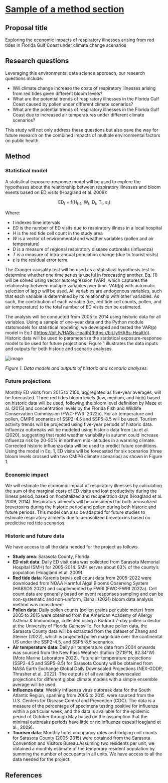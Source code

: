 # [Sample of a method section](https://aselshall.github.io/rm/m04/method-sample)

## Proposal title
Exploring the economic impacts of respiratory illnesses arising from red tides in Florida Gulf Coast under climate change scenarios

## Research questions
Leveraging this environmental data science approach, our research questions include:
- Will climate change increase the costs of respiratory illnesses arising from red tides given different bloom levels?
- What are the potential trends of respiratory illnesses in the Florida Gulf Coast caused by pollen under different climate scenarios?
- What are the potential trends of respiratory illnesses in the Florida Gulf Coast due to increased air temperatures under different climate scenarios?

This study will not only address these questions but also pave the way for future research on the combined impacts of multiple environmental factors on public health.


## Method

### Statistical model
A statistical exposure–response model will be used to explore the hypotheses about the relationship between respiratory illnesses and bloom events based on ED visits (Hoagland et al. 2009):

<p align="center">
ED<sub>t</sub> = f(H<sub>t-1</sub>, W<sub>t</sub>, D<sub>t</sub>, T<sub>t</sub>, ε<sub>t</sub>)
</p>

Where:
- *t* indexes time intervals
- *ED* is the number of ED visits due to respiratory illness in a local hospital
- *H* is the red tide cell count in the study area
- *W* is a vector of environmental and weather variables (pollen and air temperature)
- *D* is a measure of regional respiratory disease outbreaks (influenza)
- *T* is a measure of intra-annual population change (due to tourist visits)
- *ε* is the residual error term.

The Granger causality test will be used as a statistical hypothesis test to determine whether one time series is useful in forecasting another. Eq. (1) will be solved using vector autoregression (VAR), which captures the relationship between multiple variables over time. VAR(p) with automatic selection of lag *p* will be used. All variables are endogenous variables, such that each variable is determined by its relationship with other variables. As such, the contribution of each variable (i.e., red tide cell counts, pollen, and air temperature) to the total number of ED visits can be estimated.

The analysis will be conducted from 2005 to 2014 using historic data for all variables. Using a sample of one-year data and the Python module statsmodels for statistical modeling, we developed and tested the VAR(p) model in Eq.1 ([https://bit.ly/HABs-Health](https://bit.ly/HABs-Health)). Historic data will be used to parameterize the statistical exposure-response model to be used for future projections. Figure 1 illustrates the data inputs and outputs for both historic and scenario analyses.

![image](https://github.com/user-attachments/assets/d5f78345-1513-45f8-9c88-551687a4f6f8)

*Figure 1. Data models and outputs of historic and scenario analyses.*


### Future projections
Monthly ED visits from 2015 to 2100, aggregated as five-year averages, will be forecasted. Three red tides bloom levels (low, medium, and high) based on historic data will be used, following the bloom level definition by Maze et al. (2015) and concentration levels by the Florida Fish and Wildlife Conservation Commission (FWC-FWRI 2022b).  For air temperature and pollen, CMIP6 scenarios of SSP2-4.5 and SSP5-8.5 will be used. Tourism activity trends will be projected using five-year periods of historic data. Influenza outbreaks will be modeled using historic data from Liu et al. (2020), suggesting that rapid weather variability in autumn could increase influenza risk by 20-50% in northern mid-latitudes in a warming climate. Corrected historic influenza data will be used to predict future conditions.  Using the model in Eq. 1, ED visits will be forecasted for six scenarios (three bloom levels crossed with two CMIP6 climate scenarios) as shown in Figure 1. 

### Economic impact
We will estimate the economic impact of respiratory illnesses by calculating the sum of the marginal costs of ED visits and lost productivity during the illness period, based on hospitalized and recuperation days (Hoagland et al. 2009, 2014). Respiratory ailments will be considered for both aerosolized brevetoxins during the historic period and pollen during both historic and future periods. This model can also be adapted for future studies to estimate respiratory ailments due to aerosolized brevetoxins based on predictive red tide scenarios.

### Historic and future data
We have access to all the data needed for the project as follows.

- **Study area**: Sarasota County, Florida.
- **ED visit data**: Daily ED visit data was collected from Sarasota Memorial Hospital (SMH) for 2005-2014. SMH serves about 63% of the county’s population (Hoagland et al. 2009).
- **Red tide data**: Karenia brevis cell count data from 2005-2022 were downloaded from NOAA Harmful Algal Blooms Observing System (HABSOS 2022) and supplemented by FWRI (FWC-FWRI 2022a). Cell count data are generally based on event responses sampling and can be non-systematic and non-uniform, Elshall (2021)  bloom data analysis  method was considered.
- **Pollen data**: Daily pollen counts (pollen grains per cubic meter) from 2005 to 2015 were obtained from the American Academy of Allergy Asthma & Immunology, collected using a Burkard 7-day pollen collector at the University of Florida Gainesville. For future pollen data, the Sarasota County data will be extracted from the dataset of Zhang and Steiner (2022), which is projected pollen magnitude over the continental US under the SSP2-4.5, and SSP5-8.5 scenarios.
- **Air temperature data**: Daily air temperature data from 2004 onwards was sourced from the New Pass Weather Station (27.19°N, 82.34°W) (Mote Marine Laboratory 2022). Future air temperature projections (SSP2-4.5 and SSP5-8.5) for Sarasota County will be obtained from NASA Earth Exchange Global Daily Downscaled Projections (NEX-GDDP, Thrasher et al. 2022). The outputs of all available downscaled projections for different global climate models with a simple ensemble average will be used.
- **Influenza data**: Weekly influenza virus outbreak data for the South Atlantic Region, spanning from 2005 to 2015, were sourced from the U.S. Centers for Disease Control and Prevention (CDC). The data is a measure of the percentage of specimens testing positive for influenza within a particular week, and the data is available for the epidemic period of October through May based on the assumption that the minimal outbreaks periods have little or no influenza cases(Hoagland et al., 2009).  
- **Tourism data**: Monthly hotel occupancy rates and lodging unit counts for Sarasota County (2005-2015) were obtained from the Sarasota Convention and Visitors Bureau.Assuming two residents per unit, we obtained a monthly estimate of the temporary resident population by summing the number of occupants in all units. We have access to all the data needed for the project.

## References

